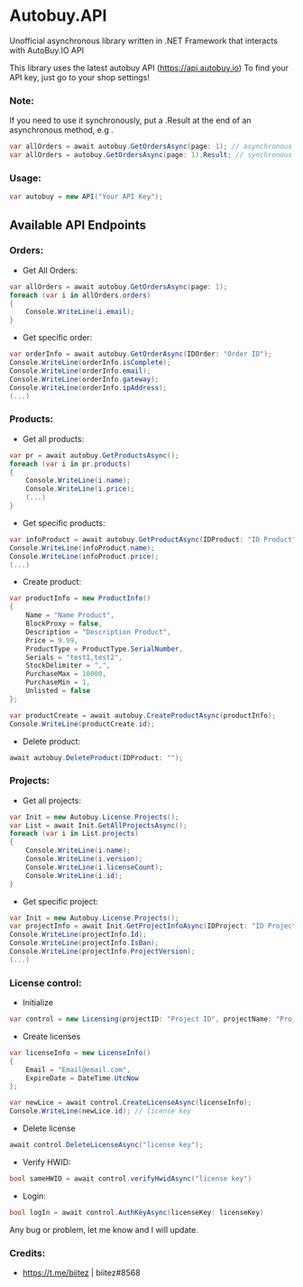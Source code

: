 # Autobuy.API
Unofficial asynchronous library written in .NET Framework that interacts with AutoBuy.IO API

This library uses the latest autobuy API (https://api.autobuy.io)
To find your API key, just go to your shop settings!


### Note:
If you need to use it synchronously, put a .Result at the end of an asynchronous method, e.g .

```csharp
var allOrders = await autobuy.GetOrdersAsync(page: 1); // asynchronous
var allOrders = autobuy.GetOrdersAsync(page: 1).Result; // synchronous
```

### Usage:
```csharp
var autobuy = new API("Your API Key");
```

## Available API Endpoints


### Orders:
- Get All Orders:
```csharp
var allOrders = await autobuy.GetOrdersAsync(page: 1);
foreach (var i in allOrders.orders)
{
    Console.WriteLine(i.email);
}
```
- Get specific order:
```csharp
var orderInfo = await autobuy.GetOrderAsync(IDOrder: "Order ID");
Console.WriteLine(orderInfo.isComplete);
Console.WriteLine(orderInfo.email);
Console.WriteLine(orderInfo.gateway);
Console.WriteLine(orderInfo.ipAddress);
(...)
```
### Products:
- Get all products:
```csharp
var pr = await autobuy.GetProductsAsync();
foreach (var i in pr.products)
{
    Console.WriteLine(i.name);
    Console.WriteLine(i.price);
    (...)
}
```
- Get specific products:
```csharp
var infoProduct = await autobuy.GetProductAsync(IDProduct: "ID Product");
Console.WriteLine(infoProduct.name);
Console.WriteLine(infoProduct.price);
(...)
```
- Create product:
```csharp
var productInfo = new ProductInfo()
{
    Name = "Name Product",
    BlockProxy = false,
    Description = "Description Product",
    Price = 9.99,
    ProductType = ProductType.SerialNumber,
    Serials = "test1,test2",
    StockDelimiter = ",",
    PurchaseMax = 10000,
    PurchaseMin = 1,
    Unlisted = false
};

var productCreate = await autobuy.CreateProductAsync(productInfo);
Console.WriteLine(productCreate.id);
```
- Delete product:
```csharp
await autobuy.DeleteProduct(IDProduct: "");
```
### Projects:
- Get all projects:
```csharp
var Init = new Autobuy.License.Projects();
var List = await Init.GetAllProjectsAsync();
foreach (var i in List.projects)
{
    Console.WriteLine(i.name);
    Console.WriteLine(i.version);
    Console.WriteLine(i.licenseCount);
    Console.WriteLine(i.id);
}
```
- Get specific project:
```csharp
var Init = new Autobuy.License.Projects();
var projectInfo = await Init.GetProjectInfoAsync(IDProject: "ID Project");
Console.WriteLine(projectInfo.Id);
Console.WriteLine(projectInfo.IsBan);
Console.WriteLine(projectInfo.ProjectVersion);
(...)
```
### License control:
- Initialize
```csharp
var control = new Licensing(projectID: "Project ID", projectName: "Project Name");
```

- Create licenses
```csharp
var licenseInfo = new LicenseInfo()
{
    Email = "Email@email.com",
    ExpireDate = DateTime.UtcNow
};

var newLice = await control.CreateLicenseAsync(licenseInfo);
Console.WriteLine(newLice.id); // license key
```
- Delete license
```csharp
await control.DeleteLicenseAsync("license key");
```
- Verify HWID:
```csharp
bool sameHWID = await control.verifyHwidAsync("license key")
```
- Login:
```csharp
bool logIn = await control.AuthKeyAsync(licenseKey: licenseKey)
```

Any bug or problem, let me know and I will update.

### Credits:
- https://t.me/biitez | biitez#8568
